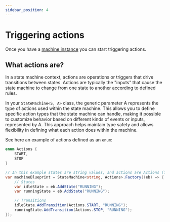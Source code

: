 ```yaml
---
sidebar_position: 4
---
```


# Triggering actions

Once you have a [machine instance](./instantiating-machines.md) you can start triggering actions.

## What actions are?

In a state machine context, actions are operations or triggers that drive transitions between states. Actions are typically the "inputs" that cause the state machine to change from one state to another according to defined rules.

In your `StateMachine<S, A>` class, the generic parameter A represents the type of actions used within the state machine. This allows you to define specific action types that the state machine can handle, making it possible to customize behavior based on different kinds of events or inputs, represented by A. This approach helps maintain type safety and allows flexibility in defining what each action does within the machine.

See here an example of actions defined as an `enum`:

```csharp
enum Actions {
    START,
    STOP
}

// In this example states are string values, and actions are Actions (from the enum defined above)
var machineBlueprint = StateMachine<string, Actions>.Factory((eb) => {
    // States
    var idleState = eb.AddState("RUNNING");
    var runningState = eb.AddState("RUNNING");

    // Transitions
    idleState.AddTransition(Actions.START, "RUNNING");
    runningState.AddTransition(Actions.STOP, "RUNNING");
});
```
